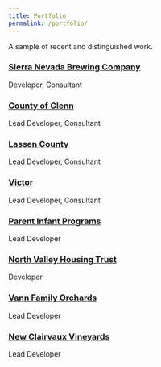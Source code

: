 ```yaml
---
title: Portfolio
permalink: /portfolio/
---
```


A sample of recent and distinguished work.

### [Sierra Nevada Brewing Company](http://www.sierranevada.com/)

Developer, Consultant

### [County of Glenn](http://www.countyofglenn.net/)

Lead Developer, Consultant

### [Lassen County](http://www.lassencounty.org/)

Lead Developer, Consultant

### [Victor](http://victor.org/)

Lead Developer, Consultant

### [Parent Infant Programs](http://www.parentinfantprograms.com/)

Lead Developer

### [North Valley Housing Trust](http://nvht.org/)

Developer

### [Vann Family Orchards](http://vannfamilyorchards.com/)

Lead Developer

### [New Clairvaux Vineyards](http://www.newclairvauxvineyard.com/)

Lead Developer

